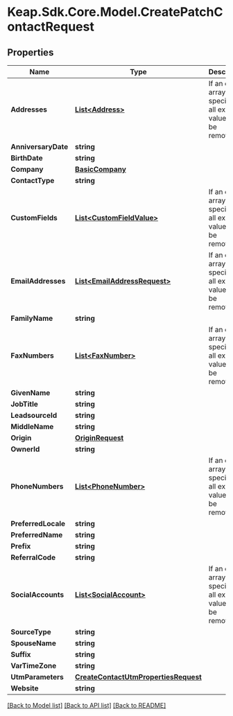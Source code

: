 # Keap.Sdk.Core.Model.CreatePatchContactRequest

## Properties

Name | Type | Description | Notes
------------ | ------------- | ------------- | -------------
**Addresses** | [**List&lt;Address&gt;**](Address.md) | If an empty array is specified, all existing values will be removed. | [optional] 
**AnniversaryDate** | **string** |  | [optional] 
**BirthDate** | **string** |  | [optional] 
**Company** | [**BasicCompany**](BasicCompany.md) |  | [optional] 
**ContactType** | **string** |  | [optional] 
**CustomFields** | [**List&lt;CustomFieldValue&gt;**](CustomFieldValue.md) | If an empty array is specified, all existing values will be removed. | [optional] 
**EmailAddresses** | [**List&lt;EmailAddressRequest&gt;**](EmailAddressRequest.md) | If an empty array is specified, all existing values will be removed. | [optional] 
**FamilyName** | **string** |  | [optional] 
**FaxNumbers** | [**List&lt;FaxNumber&gt;**](FaxNumber.md) | If an empty array is specified, all existing values will be removed. | [optional] 
**GivenName** | **string** |  | [optional] 
**JobTitle** | **string** |  | [optional] 
**LeadsourceId** | **string** |  | [optional] 
**MiddleName** | **string** |  | [optional] 
**Origin** | [**OriginRequest**](OriginRequest.md) |  | [optional] 
**OwnerId** | **string** |  | [optional] 
**PhoneNumbers** | [**List&lt;PhoneNumber&gt;**](PhoneNumber.md) | If an empty array is specified, all existing values will be removed. | [optional] 
**PreferredLocale** | **string** |  | [optional] 
**PreferredName** | **string** |  | [optional] 
**Prefix** | **string** |  | [optional] 
**ReferralCode** | **string** |  | [optional] 
**SocialAccounts** | [**List&lt;SocialAccount&gt;**](SocialAccount.md) | If an empty array is specified, all existing values will be removed. | [optional] 
**SourceType** | **string** |  | [optional] 
**SpouseName** | **string** |  | [optional] 
**Suffix** | **string** |  | [optional] 
**VarTimeZone** | **string** |  | [optional] 
**UtmParameters** | [**CreateContactUtmPropertiesRequest**](CreateContactUtmPropertiesRequest.md) |  | [optional] 
**Website** | **string** |  | [optional] 

[[Back to Model list]](../README.md#documentation-for-models) [[Back to API list]](../README.md#documentation-for-api-endpoints) [[Back to README]](../README.md)

